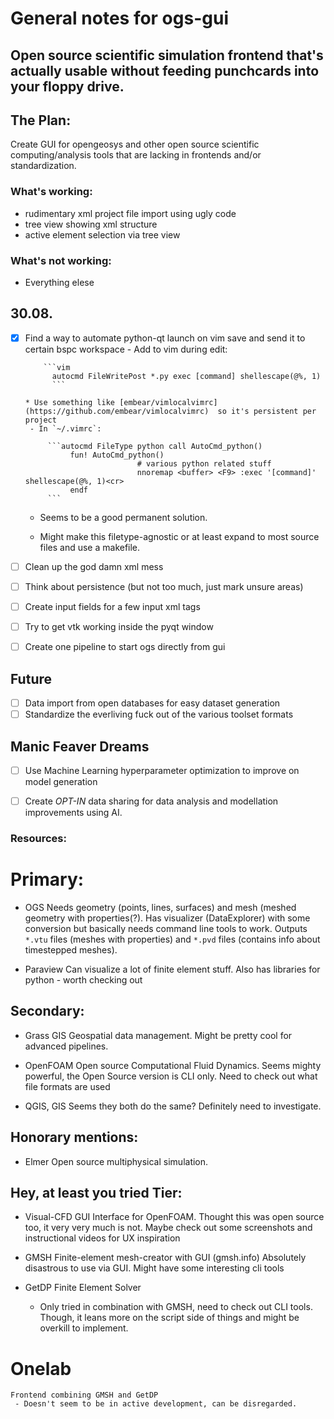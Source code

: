 General notes for ogs-gui
========================
## Open source scientific simulation frontend that's actually usable without feeding punchcards into your floppy drive.

## The Plan: 
Create GUI for opengeosys and other open source scientific computing/analysis tools that are lacking in frontends and/or standardization.

### What's working: 

 - rudimentary xml project file import using ugly code
 - tree view showing xml structure
 - active element selection via tree view

### What's not working: 

 - Everything elese

30.08.
------
 - [x] Find a way to automate python-qt launch on vim save and send it to certain bspc workspace
         - Add to vim during edit:

           ```vim
             autocmd FileWritePost *.py exec [command] shellescape(@%, 1)
             ``` 

       * Use something like [embear/vimlocalvimrc](https://github.com/embear/vimlocalvimrc)  so it's persistent per project
        - In `~/.vimrc`: 

            ```autocmd FileType python call AutoCmd_python()
                 fun! AutoCmd_python()
                                # various python related stuff
                                nnoremap <buffer> <F9> :exec '[command]' shellescape(@%, 1)<cr>
                 endf
            ```

      * Seems to be a good permanent solution.
            
      * Might make this filetype-agnostic or at least expand to most source files
              and use a makefile.

 - [ ] Clean up the god damn xml mess
 - [ ] Think about persistence (but not too much, just mark unsure areas)
 - [ ] Create input fields for a few input xml tags
 - [ ] Try to get vtk working inside the pyqt window
 - [ ] Create one pipeline to start ogs directly from gui

Future
------
 - [ ] Data import from open databases for easy dataset generation
 - [ ] Standardize the everliving fuck out of the various toolset formats

Manic Feaver Dreams
------
 - [ ] Use Machine Learning hyperparameter optimization to improve on model generation
 - [ ] Create *OPT-IN* data sharing for data analysis and modellation improvements using AI.


### Resources:

Primary:
========

- OGS
    Needs geometry (points, lines, surfaces) and mesh (meshed geometry with properties(?).
    Has visualizer (DataExplorer) with some conversion but basically needs 
    command line tools to work. 
    Outputs `*.vtu` files (meshes with properties) and `*.pvd` files (contains info about timestepped meshes). 


- Paraview
    Can visualize a lot of finite element stuff. Also has libraries for python - worth checking out

Secondary:
----------
- Grass GIS
    Geospatial data management. Might be pretty cool for advanced pipelines.

- OpenFOAM
    Open source Computational Fluid Dynamics.
    Seems mighty powerful, the Open Source version is CLI only.
    Need to check out what file formats are used

- QGIS, GIS
    Seems they both do the same? Definitely need to investigate.

Honorary mentions:
------------------

- Elmer
    Open source multiphysical simulation.


Hey, at least you tried Tier:
-----------------------------

- Visual-CFD
    GUI Interface for OpenFOAM. Thought this was open source too, it very very much is not.
    Maybe check out some screenshots and instructional videos for UX inspiration


- GMSH
    Finite-element mesh-creator with GUI (gmsh.info)
    Absolutely disastrous to use via GUI. Might have some interesting cli tools

- GetDP
    Finite Element Solver
     - Only tried in combination with GMSH, need to check out CLI tools.
       Though, it leans more on the script side of things and might be overkill to implement.

# Onelab
    Frontend combining GMSH and GetDP
     - Doesn't seem to be in active development, can be disregarded.
